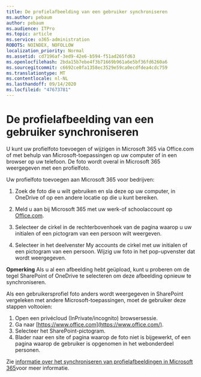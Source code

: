 ```yaml
---
title: De profielafbeelding van een gebruiker synchroniseren
ms.author: pebaum
author: pebaum
ms.audience: ITPro
ms.topic: article
ms.service: o365-administration
ROBOTS: NOINDEX, NOFOLLOW
localization_priority: Normal
ms.assetid: cd7196af-3ed9-42e6-b594-f51ad265fd63
ms.openlocfilehash: 2bda15b7ebe4f3b71669b961a6e5bf36fd6260a6
ms.sourcegitcommit: c6692ce0fa1358ec3529e59ca0ecdfdea4cdc759
ms.translationtype: MT
ms.contentlocale: nl-NL
ms.lasthandoff: 09/14/2020
ms.locfileid: "47673781"
---
```

# <a name="sync-a-users-profile-picture"></a>De profielafbeelding van een gebruiker synchroniseren

U kunt uw profielfoto toevoegen of wijzigen in Microsoft 365 via Office.com of met behulp van Microsoft-toepassingen op uw computer of in een browser op uw telefoon. De foto wordt overal in Microsoft 365 weergegeven met een profielfoto.

Uw profielfoto toevoegen aan Microsoft 365 voor bedrijven:

1. Zoek de foto die u wilt gebruiken en sla deze op uw computer, in OneDrive of op een andere locatie op die u kunt bereiken.

2. Meld u aan bij Microsoft 365 met uw werk-of schoolaccount op [Office.com](https://www.office.com).

3. Selecteer de cirkel in de rechterbovenhoek van de pagina waarop u uw initialen of een pictogram van een persoon wilt weergeven.

4. Selecteer in het deelvenster My accounts de cirkel met uw initialen of een pictogram van een persoon. Wijzig uw foto in het pop-upvenster dat wordt weergegeven.

**Opmerking** Als u al een afbeelding hebt geüpload, kunt u proberen om de tegel SharePoint of OneDrive te selecteren om deze afbeelding opnieuw te synchroniseren.

Als een gebruikersprofiel foto anders wordt weergegeven in SharePoint vergeleken met andere Microsoft-toepassingen, moet de gebruiker deze stappen voltooien:

1. Open een privécloud (InPrivate/incognito) browsersessie.
2. Ga naar [https://www.office.com](https://www.office.com/).
3. Selecteer het SharePoint-pictogram.
4. Blader naar een site of pagina waarop de foto niet is bijgewerkt, of een pagina waarop de gebruiker is opgenomen in het webonderdeel personen.

Zie [informatie over het synchroniseren van profielafbeeldingen in Microsoft 365](https://support.office.com/article/information-about-profile-picture-synchronization-in-office-365-20594d76-d054-4af4-a660-401133e3d48a)voor meer informatie.

